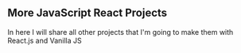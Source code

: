 ## More JavaScript React Projects
In here I will share all other projects that I'm going to make them with React.js and Vanilla JS
